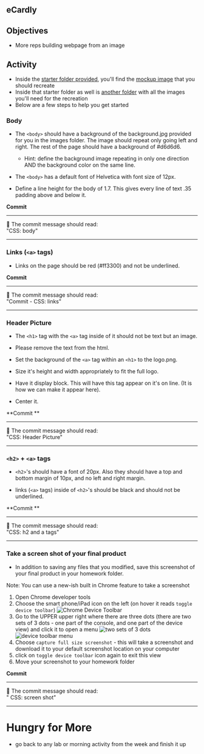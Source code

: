 
## eCardly

## Objectives
* More reps building webpage from an image

## Activity
* Inside the [starter folder provided](eCardly), you'll find the [mockup image](eCardly/screenshot-final.png) that you should recreate
* Inside that starter folder as well is [another folder](eCardly/images) with all the images you'll need for the recreation
* Below are a few steps to help you get started

### Body

* The `<body>` should have a background of the background.jpg provided for you in the images folder. The image should repeat only going left and right. The rest of the page should have a background of #d6d6d6.
    - Hint: define the background image repeating in only one direction AND the background color on the same line.

* The `<body>` has a default font of Helvetica with font size of 12px.

* Define a line height for the body of 1.7.  This gives every line of text .35 padding above and below it.

**Commit** <br>
<hr>
&#x1F534; The commit message should read: <br>
"CSS: body"
<hr>


### Links (`<a>` tags)

* Links on the page should be red (#ff3300) and not be underlined.

**Commit** <br>
<hr>
&#x1F534; The commit message should read: <br>
"Commit - CSS: links"
<hr>


### Header Picture

* The `<h1>` tag with the `<a>` tag inside of it should not be text but an image.

* Please remove the text from the html.

* Set the background of the `<a>` tag within an `<h1>` to the logo.png.

* Size it's height and width appropriately to fit the full logo.

* Have it display block.  This will have this tag appear on it's on line.  (It is how we can make it appear here).

* Center it.

**Commit ** <br>
<hr>
&#x1F534; The commit message should read: <br>
"CSS: Header Picture"
<hr>


### `<h2>` + `<a>` tags

* `<h2>`'s should have a font of 20px.  Also they should have a top and bottom margin of 10px, and no left and right margin.

* links (`<a>` tags) inside of `<h2>`'s should be black and should not be underlined.  

**Commit ** <br>
<hr>
&#x1F534; The commit message should read: <br>
"CSS: h2 and a tags"
<hr>


### Take a screen shot of your final product

* In addition to saving any files that you modified, save this screenshot of your final product in your homework folder.

Note: You can use a new-ish built in Chrome feature to take a screenshot

1. Open Chrome developer tools
1. Choose the smart phone/iPad icon on the left (on hover it reads `toggle device toolbar`) ![Chrome Device Toolbar](https://i.imgur.com/c1hJkdG.png)
1. Go to the UPPER upper right where there are three dots (there are two sets of 3 dots - one part of the console, and one part of the device view) and click it to open a menu ![two sets of 3 dots](https://i.imgur.com/3ue603Y.png)
![device toolbar menu](https://i.imgur.com/2CAx0OX.png)
1. Choose `capture full size screenshot` - this will take a screenshot and download it to your default screenshot location on your computer
1. click on `toggle device toolbar` icon again to exit this view
1. Move your screenshot to your homework folder



**Commit** <br>
<hr>
&#x1F534; The commit message should read: <br>
" CSS: screen shot"
<hr>

# Hungry for More
- go back to any lab or morning activity from the week and finish it up
